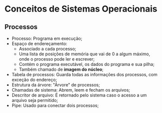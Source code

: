 # Conceitos de Sistemas Operacionais

## Processos

- Processo: Programa em execução;
- Espaço de endereçamento:
  - Associado a cada processo;
  - Uma lista de posições de memória que vai de 0 a algum máximo, onde o processo pode ler e escrever;
  - Contém o programa executável, os dados do programa e sua pilha;
  - Também chamado de **imagem do núcleo**;
- Tabela de processos: Guarda todas as informações dos processos, com exceção do endereço;
- Estrutura da árvore: "Árvore" de processos;
- Chamadas de sistema: Abrem, leem e fecham os arquivos;
- Descritor de arquivo: É retornado pelo sistema caso o acesso a um arquivo seja permitido;
- Pipe: Usado para conectar dois processos;
